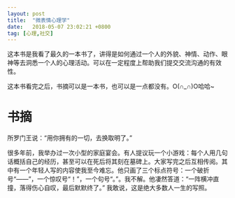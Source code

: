 ```yaml
---
layout: post
title:  "微表情心理学"
date:   2018-05-07 23:02:21 +0800
tag: [心理,社交]
---
```


这本书是我看了最久的一本书了，讲得是如何通过一个人的外貌、神情、动作、眼神等去洞悉一个人的心理活动。可以在一定程度上帮助我们提交交流沟通的有效性。

这本书看完之后，书摘可以是一本书，也可以是一点都没有。O(∩_∩)O哈哈~

# 书摘

所罗门王说：“用你拥有的一切，去换取明了。”

很多年前，我举办过一次小型的家庭宴会。有人提议玩一个小游戏：每个人用几句话概括自己的经历，甚至可以在死后将其刻在墓碑上。大家写完之后互相传阅。其中有一个年轻人写的内容使我至今难忘。他只画了三个标点符号：一个破折号“——”，一个惊叹号“！”，一个句号“。”。我不解。他凄然答道：“一阵横冲直撞，落得伤心自叹，最后默默终了。” 我敢说，这是绝大多数人一生的写照。